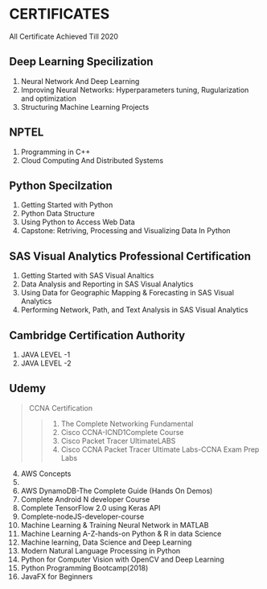 # CERTIFICATES
All Certificate Achieved Till 2020

    

## Deep Learning Specilization
1. Neural Network And Deep Learning                                                   
2. Improving Neural Networks: Hyperparameters tuning, Rugularization and optimization 
3. Structuring Machine Learning Projects                                              

## NPTEL
1. Programming in C++                                                                 
2. Cloud Computing And Distributed Systems                                            

## Python Specilzation
1. Getting Started with Python                                                        
2. Python Data Structure                                                              
3. Using Python to Access Web Data                                                    
5. Capstone: Retriving, Processing and Visualizing Data In Python                     

## SAS Visual Analytics Professional Certification
1. Getting Started with SAS Visual Analtics
2. Data Analysis and Reporting in SAS Visual Analytics
3. Using Data for Geographic Mapping & Forecasting in SAS Visual Analytics            
4. Performing Network, Path, and Text Analysis in SAS Visual Analytics

## Cambridge Certification Authority
1. JAVA LEVEL -1      
2. JAVA LEVEL -2  

## Udemy
>  CCNA Certification
>> 1. The Complete Networking Fundamental
>> 2. Cisco CCNA-ICND1Complete Course
>> 3. Cisco Packet Tracer UltimateLABS
>> 4. Cisco CCNA Packet Tracer Ultimate Labs-CCNA Exam Prep Labs

4. AWS Concepts
5. 
6. AWS DynamoDB-The Complete Guide (Hands On Demos)
7. Complete Android N developer Course
8. Complete TensorFlow 2.0 using Keras API
9. Complete-nodeJS-developer-course
10. Machine Learning & Training Neural Network in MATLAB
11. Machine Learning A-Z-hands-on Python & R in data Science
12. Machine learning, Data Science and Deep Learning
13. Modern Natural Language Processing in Python
14. Python for Computer Vision with OpenCV and Deep Learning
15. Python Programming Bootcamp(2018)
16. JavaFX for Beginners

